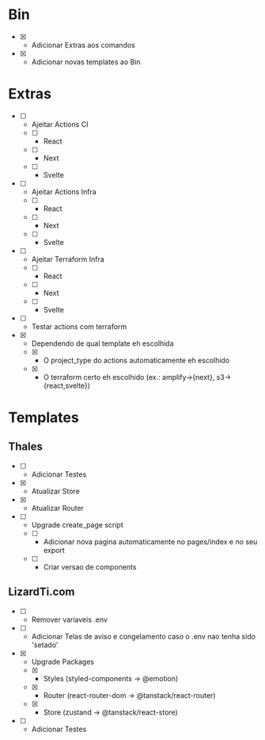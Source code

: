 # Bin

- [x] - Adicionar Extras aos comandos
- [x] - Adicionar novas templates ao Bin

# Extras

- [ ] - Ajeitar Actions CI
  - [ ] - React
  - [ ] - Next
  - [ ] - Svelte
- [ ] - Ajeitar Actions Infra
  - [ ] - React
  - [ ] - Next
  - [ ] - Svelte
- [ ] - Ajeitar Terraform Infra
  - [ ] - React
  - [ ] - Next
  - [ ] - Svelte
- [ ] - Testar actions com terraform
- [x] - Dependendo de qual template eh escolhida
  - [x] - O project_type do actions automaticamente eh escolhido
  - [x] - O terraform certo eh escolhido (ex.: amplify->{next}, s3->{react,svelte})

# Templates

## Thales

- [ ] - Adicionar Testes
- [x] - Atualizar Store
- [x] - Atualizar Router
- [ ] - Upgrade create_page script
  - [ ] - Adicionar nova pagina automaticamente no pages/index e no seu export
  - [ ] - Criar versao de components

## LizardTi.com

- [ ] - Remover variaveis .env
- [ ] - Adicionar Telas de aviso e congelamento caso o .env nao tenha sido 'setado'
- [x] - Upgrade Packages
  - [x] - Styles (styled-components -> @emotion)
  - [x] - Router (react-router-dom -> @tanstack/react-router)
  - [x] - Store (zustand -> @tanstack/react-store)
- [ ] - Adicionar Testes
